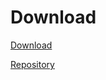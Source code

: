 # Download
[Download](https://bitbucket.org/RonaldSuwandi/le-simplepage/downloads/le-simplepage-1.00.zip)

[Repository](https://github.com/ronaldsuwandi/le-simplepage/)
